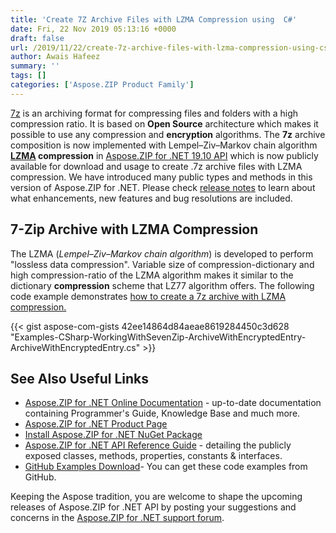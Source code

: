 ```yaml
---
title: 'Create 7Z Archive Files with LZMA Compression using  C#'
date: Fri, 22 Nov 2019 05:13:16 +0000
draft: false
url: /2019/11/22/create-7z-archive-files-with-lzma-compression-using-csharp/
author: Awais Hafeez
summary: ''
tags: []
categories: ['Aspose.ZIP Product Family']
---
```


[7z][1] is an archiving format for compressing files and folders with a high compression ratio. It is based on **Open Source** architecture which makes it possible to use any compression and **encryption** algorithms. The **7z** archive composition is now implemented with Lempel–Ziv–Markov chain algorithm **[LZMA][2] compression** in [Aspose.ZIP for .NET 19.10 API][3] which is now publicly available for download and usage to create .7z archive files with LZMA compression. We have introduced many public types and methods in this version of Aspose.ZIP for .NET. Please check [release notes][4] to learn about what enhancements, new features and bug resolutions are included.

## 7-Zip Archive with LZMA Compression

The LZMA (_Lempel–Ziv–Markov chain algorithm_) is developed to perform "lossless data compression". Variable size of compression-dictionary and high compression-ratio of the LZMA algorithm makes it similar to the dictionary **compression** scheme that LZ77 algorithm offers. The following code example demonstrates [how to create a 7z archive with LZMA compression.][5]

{{< gist aspose-com-gists 42ee14864d84aeae8619284450c3d628 "Examples-CSharp-WorkingWithSevenZip-ArchiveWithEncryptedEntry-ArchiveWithEncryptedEntry.cs" >}}

## See Also Useful Links

*   [Aspose.ZIP for .NET Online Documentation][6] - up-to-date documentation containing Programmer's Guide, Knowledge Base and much more.
*   [Aspose.ZIP for .NET Product Page][7]
*   [Install Aspose.ZIP for .NET NuGet Package][8]
*   [Aspose.ZIP for .NET API Reference Guide][9] - detailing the publicly exposed classes, methods, properties, constants & interfaces.
*   [GitHub Examples Download][10]\- You can get these code examples from GitHub.

Keeping the Aspose tradition, you are welcome to shape the upcoming releases of Aspose.ZIP for .NET API by posting your suggestions and concerns in the [Aspose.ZIP for .NET support forum][11].




[1]: https://docs.fileformat.com/compression/7z/
[2]: https://docs.fileformat.com/compression/lzma/
[3]: https://downloads.aspose.com/zip/net/new-releases/aspose.zip-for-.net-19.10/
[4]: https://docs.aspose.com/display/zipnet/Aspose.ZIP+for+.NET+19.10+Release+Notes
[5]: https://docs.aspose.com/display/zipnet/Working+with+7z+Archives#Workingwith7zArchives-7-ZipArchivewithLZMACompression
[6]: https://docs.aspose.com/display/zipnet/Home
[7]: https://products.aspose.com/zip/net
[8]: https://www.nuget.org/packages/Aspose.ZIP
[9]: https://apireference.aspose.com/net/zip
[10]: https://github.com/aspose-zip/Aspose.ZIP-for-.NET
[11]: https://forum.aspose.com/c/zip




